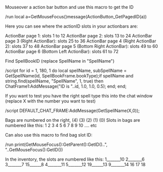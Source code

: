 Mouseover a action bar button  and use this macro to get the ID

/run local a=GetMouseFocus()message(ActionButton_GetPagedID(a))


Here you can see where the actionID slots in your actionbars are:

ActionBar page 1: slots 1 to 12
ActionBar page 2: slots 13 to 24
ActionBar page 3 (Right ActionBar): slots 25 to 36
ActionBar page 4 (Right ActionBar 2): slots 37 to 48
ActionBar page 5 (Bottom Right ActionBar): slots 49 to 60
ActionBar page 6 (Bottom Left ActionBar): slots 61 to 72



Find SpellBookID (replace SpellName in "SpellName")

/script for id = 1, 180, 1 do local spellName, subSpellName = GetSpellName(id, SpellBookFrame.bookType);if spellName and string.find(spellName, "SpellName", 1, true) then ChatFrame1:AddMessage("ID is "..id, 1.0, 1.0, 0.5); end; end;



If you want to test you have the right spell type this into the chat window (replace X with the number you want to test)

/script DEFAULT_CHAT_FRAME:AddMessage(GetSpellName(X,0)); 



Bags are numbered on the right, (4) (3) (2) (1) (0)
Slots in bags are numbered like this:
1 2 3 4
5 6 7 8
9 10 .... etc


Can also use this macro to find bag slot ID:

/run print(GetMouseFocus():GetParent():GetID()..", "..GetMouseFocus():GetID())



In the inventory, the slots are numbered like this:
1_______10
2_______6
3_______7
15______8
4_______11
5_______12
19______13
9_______14
16 17 18